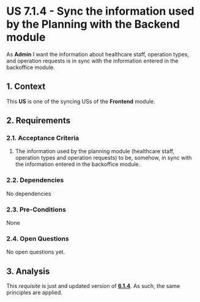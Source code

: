# US 7.1.4 - Sync the information used by the Planning with the Backend module

As **Admin** I want the information about healthcare staff, operation types, and operation requests is in sync with the information entered in the backoffice module.

## 1. Context

This **US** is one of the syncing USs of the **Frontend** module.

## 2. Requirements

### 2.1. Acceptance Criteria

1. The information used by the planning module (healthcare staff, operation types and operation requests) to be, somehow, in sync with the information entered in the backoffice module.

### 2.2. Dependencies

No dependencies

### 2.3. Pre-Conditions

None

### 2.4. Open Questions

No open questions yet.

## 3. Analysis

This *requisite* is just and updated version of [**6.1.4**](../../sprint-b/6-1-4/readme.md). As such, the same principles are applied.